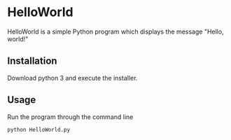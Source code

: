 # HelloWorld

HelloWorld is a simple Python program which displays the message "Hello, world!"

## Installation
Download python 3 and execute the installer.

## Usage
Run the program through the command line

```
python HelloWorld.py
```  
